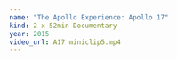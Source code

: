 ```yaml
---
name: "The Apollo Experience: Apollo 17"
kind: 2 x 52min Documentary
year: 2015
video_url: A17 miniclip5.mp4
---
```

